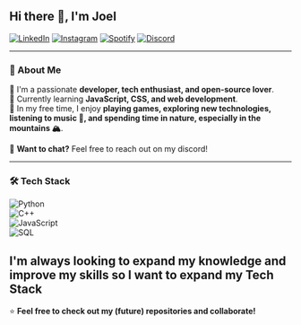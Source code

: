 ## Hi there 👋, I'm Joel  

[![LinkedIn](https://img.shields.io/badge/LinkedIn-0077B5?style=for-the-badge&logo=linkedin&logoColor=white)](https://www.linkedin.com/in/joel-ferreira-58b199339/)
[![Instagram](https://img.shields.io/badge/Instagram-E4405F?style=for-the-badge&logo=instagram&logoColor=white)](https://www.instagram.com/joelferreira.13/)
[![Spotify](https://img.shields.io/badge/Spotify-1DB954?style=for-the-badge&logo=spotify&logoColor=white)](https://open.spotify.com/user/lvkzysoqy3tn2kjxq582bue4b)
[![Discord](https://img.shields.io/badge/Discord-5865F2?style=for-the-badge&logo=discord&logoColor=white)](https://discord.com/users/joelfer13)

---

### 📌 About Me  
🔹 I'm a passionate **developer, tech enthusiast, and open-source lover**.  
🔹 Currently learning **JavaScript, CSS, and web development**.  
🔹 In my free time, I enjoy **playing games, exploring new technologies, listening to music 🎵, and spending time in nature, especially in the mountains 🏔️**.    

💬 **Want to chat?** Feel free to reach out on my discord! 

---

### 🛠️ Tech Stack  
![Python](https://img.shields.io/badge/Python-3776AB?style=for-the-badge&logo=python&logoColor=white)  
![C++](https://img.shields.io/badge/C++-00599C?style=for-the-badge&logo=c%2B%2B&logoColor=white)  
![JavaScript](https://img.shields.io/badge/JavaScript-F7DF1E?style=for-the-badge&logo=javascript&logoColor=black)  
![SQL](https://img.shields.io/badge/SQL-4479A1?style=for-the-badge&logo=postgresql&logoColor=white)  

**I'm always looking to expand my knowledge and improve my skills so I want to expand my Tech Stack** 
---

⭐ **Feel free to check out my (future) repositories and collaborate!**  
